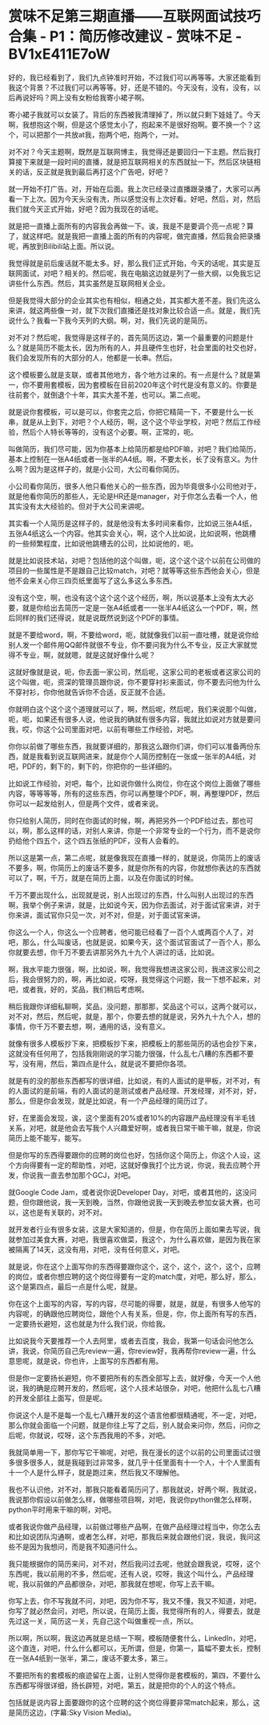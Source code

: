 # 赏味不足第三期直播——互联网面试技巧合集 - P1：简历修改建议 - 赏味不足 - BV1xE411E7oW

好的，我已经看到了，我们九点钟准时开始，不过我们可以再等等。大家还能看到我这个背景？不过我们可以再等等。好，还是不错的。今天没有，没有，没有，以后再说好吗？网上没有女粉给我寄小裙子啊。

寄小裙子我就可以女装了。背后的东西被我清理掉了，所以就只剩下娃娃了。今天啊，我想抱这个啊，但是这个感觉太小了，抱起来不是很好抱啊。要不换一个？这个，可以把那个一共放at我，抱两个吧，抱两个，一对。

对不对？今天主题啊，既然是互联网博主，我觉得还是要回归一下主题。然后我打算接下来就是一段时间的直播，就是把互联网相关的东西就扯一下。然后区块链相关的话，反正就是我到最后再打这个广告吧，好吧？

就一开始不打广告。对，开始在后面。我上次已经录过直播跟录播了，大家可以再看一下上次。因为今天头没有洗，所以感觉没有上次好看。好吧，然后，对，然后我们就今天正式开始，好吧？因为我现在的话呢。

就是把一直播上面所有的内容我会再做一下。诶，我是不是要调个亮一点呢？算了，就这样吧。就是我把一直播上面的所有的内容呢，做完直播，然后我会把录播呢，再放到Bilibili站上面。所以说。

我觉得就是前后废话就不能太多。好，那么我们正式开始，今天的话呢，其实是互联网面试，对吧？相关的。然后呢，我在电脑这边就是列了一些大纲，以免我忘记讲些什么东西。然后，其实虽然是互联网相关企业。

但是我觉得大部分的企业其实也有相似，相通之处，其实都大差不差。我们先这么来讲，就这两些像一对，就下次我们直播还是找对象比较合适一点。就是，我们先说什么？我看一下我今天列的大纲。啊，对，我们先说的是简历。

对不对？然后呢，我觉得是这样子的，首先简历这边，第一个最重要的问题是什么？就是简历不能太长，因为所有的人，并且硬件生也好，社会里面的社交也好，我们会发现所有的大部分的人，他都是一长串。然后。

这个模板要么就是支联，或者其他地方，各个地方过来的。有一点是什么？就是第一，你不要用套模板，因为套模板在目前2020年这个时代是没有意义的。你要是往前套个，就倒退个十年，其实大差不差，也可以。第二点呢。

就是说你套模板，可以是可以，你套完之后，你把它精简一下，不要是什么一长串，就是从上到下，对吧？个人经历，啊，这个这个毕业学校，对吧？然后工作经验，然后个人特长等等的，没有这个必要。啊，正常的，呃。

叫做简历，我们尽可能，因为你基本上给简历都是给PDF嘛，对吧？我们给简历，基本上控制在一张A4纸或者一张半的A4纸。啊，不要太长，长了没有意义。为什么啊？因为是这样子的，就是小公司，大公司看你简历。

小公司看你简历，很多人他只看他关心的一些东西，因为毕竟很多小公司他对于，就是他看你简历的那些人，无论是HR还是manager，对于你怎么去看一个人，他其实没有太大经验的。但对于大公司来讲呢。

其实看一个人简历是这样子的，就是他没有太多时间来看你，比如说三张A4纸，五张A4纸这么一个内容。他其实会关心，啊，这个人比如说，比如说啊，他跳槽的一些频繁程度，比如说他跳槽去的公司，比如说他的，呃。

就是比如说技术站，对吧？包括他的这个叫做，呃，这个这个这个以前在公司做的项目的一些属性是不是跟自己比较match，对吧？就等等这些东西他会关心，但是他不会来关心你三四页纸里面写了这么多这么多东西。

没有这个空，啊，也没有这个这个这个这个经历，啊，所以说基本上没有太大必要，就是你给出去简历一定是一张A4纸或者一一张半A4纸这么一个PDF，啊，然后同样的我们还得说，就是说既然说到这个PDF的事情。

就是不要给word，啊，不要给word，呃，就就像我们以前一直吐槽，就是说你给别人发一个邮件用QQ邮件就很不专业，你不要问我为什么不专业，反正大家就觉得不专业，啊，就就嗯，就是这就好像什么呢？

这就好像就是说，呃，你去面一家公司，然后呢，这家公司的老板或者这家公司的这个叫做，呃，资深的管理员跟你说，你不要穿衬衫来面试，你不要去问他为什么不穿衬衫，你你他就告诉你不合适，反正就不合适。

你就明白这个这个这个道理就可以了，啊，然后呢，然后呢，我们来说那个叫做，呃，呃，如果还有很多人说，他说我的确就有很多内容，我就比如说对方就是要问我，哎，你这个公司里面对吧，以前有哪些工作经验，对吧。

你你以前做了哪些东西，我就要详细的，那我这么跟你们讲，你们可以准备两份东西，就是我看到说互联网进来，就是你个人简历控制在一张或一张半的A4纸，对吧，PDF的，剩下的，剩下的，你把你的一些详细的。

比如说工作经验，对吧，每个，比如说你做什么岗位，你在这个岗位上面做了哪些内容，等等等等，所有的这些东西，你可以再整理个PDF，啊，再整理PDF，然后你可以一起发给别人，但是两个文件，或者来说。

你只给别人简历，同时在你面试的时候，啊，再把另外一个PDF给过去，那也可以，啊，那么这样的话，对别人来讲，你是一个非常专业的一个行为，而不是说你扔给他个四五个，这个四五张纸的PDF，没有人会看的。

所以这是第一点，第二点呢，就是像我现在直播一样的，就是说，你简历上的废话不要多，啊，你简历上的废话不要多，就是你所有的内容，你就想你表达的东西就可以了，啊，千万，就是在简历上面，以及在你面试的时候。

千万不要出现什么，出现就是说，别人出现过的东西，什么叫别人出现过的东西啊，我举个例子来讲，就是，比如说今天，因为你去面试，对于面试官来讲，对于你来讲，面试官你只见一次，对不对，但是，对于面试官来讲。

你这么一个人，你这么一个应聘者，他可能已经看了一百个人或两百个人了，对吧，那么，什么叫废话，也就是说，如果今天，这个面试官面试了一百个人，那么你就要去想，你千万不要去讲那另外九十九个人讲过的话，比如说。

啊，我水平能力很强，啊，比如说，啊，我觉得我想进这家公司，我进这家公司之后，我会很努力的，啊，再比如说，哎呀，我觉得这个问题，我一下想不起来，对吧，或者我，好的，奖品，我们稍后考虑啊。

稍后我跟你详细私聊啊，奖品，没问题，那那那，奖品这个可以，这两个就可以，对不对，然后，然后呢，就是，那个，你要去想的就是说，另外九十九个人，想的事情，你千万不要去想，啊，通用的话，没有意义。

就像有很多人模板抄下来，把模板抄下来，把模板上的那些简历的话也会抄下来，这就没有任何用了，包括我刚刚说的学习能力很强，什么乱七八糟的东西都不要写，没有用，然后，第四点是什么，就是说不要把你各项。

就是有的没的那些东西都写的很详细，比如说，有的人面试的是甲板，对不对，有的人面试的是前端，有的人面试的是测试或者产品经理、开发经理，对不对，好，那么，但是你会发现，就是比如说，有一个产品经理的简历过了。

好，在里面会发现，诶，这个里面有20%或者10%的内容跟产品经理没有半毛钱关系，对吧，就是他会去写我个人兴趣爱好啊，或者我日常干嘛干嘛，就是，你说简历上能不能写，能写。

但是你写的东西得要跟你的应聘的岗位也好，包括你这个简历上，你这个人设，这个方向得要有一定的帮助性，对吧，这就好像我打个比方说，你说，我去应聘个开发，你说我一直去参加那个GCJ，对吧。

就Google Code Jam，或者说你说Developer Day，对吧，或者其他的，这没问题，但你跟他说，我一天到晚，当然，你跟他说我一天到晚去参加女装大赛，也可以，这也是有关联的，对不对。

就开发者行业有很多女装，这是大家知道的，但是，你在简历上面如果去写说，我就参加过美食大赛，对吧，我很喜欢做菜，我这个，为什么喜欢做，是因为我在家被隔离了14天，这没有用，对吧，没有任何意义，对吧。

就是说，你在这个上面写你的东西得要跟你这个，这个，这个，这个，这个，应聘的岗位，或者你想应聘的这个岗位得要有一定的match度，对吧，那么好，那么，这个是第四点，最后一点是什么呢，就是。

你在这个上面写的内容，写的内容，尽可能的得要，就是，就是，有很多人他写的内容呢，的确跟他应聘岗位，跟他个人有关系，但是，你，你上面所有写的东西，一定要扬长避短，这也就是为什么我们说，你给我。

比如说我今天要推荐一个人去阿里，或者去百度，我会，我第一句话会问他怎么讲，我说，你简历自己先review一遍，你review好，我再帮你review一遍，什么意思呢，就是说，你也许，上面写的东西都有用。

但是你一定要扬长避短，你不要把所有的东西全部写上去，就好像，今天一个人他说，我的确是应聘开发的，然后呢，这个人技术站很杂，对吧，他把什么乱七八糟的开发全部往上面写，但是呢。

你说这个人是不是每一个乱七八糟开发的这个语言他都很精通呢，不一定，对吧，那么你就会面临一个问题，就是你往上写了之后，别人就会来问你，然后，问你之后呢，你就说，哎呀，这个东西我用的不多，对吧。

我就简单用一下，那你写它干嘛呢，对吧，我在漫长的这个以前的公司里面试过很多很多很多人，就是我碰到过非常多，就几乎十任里面有十一个人，十个人里面有十一个人是什么样子，就是跑过来，然后我又不理解他。

我也不认识他，对不对，那我只能看着简历问了，那我就说，好两个啊，我就说，我说那你假设以前做怎么样，做哪些项目啊，对吧，我说你python做怎么样啊，python平时用来干嘛的啊，对吧。

或者我说你做产品经理，以前做过哪些产品啊，在做产品经理过程当中，你怎么去和比如说团队沟通啊，或者怎么样，对吧，那我后来就会跟他们说，我说，我问这些不是因为我想问，而是我不知道问什么。

我只能根据你的简历来问，对不对，然后我问过去呢，他就会跟我说，哎呀，这个东西呢，我以前用的不多，然后呢，还有人说，哎呀，我这个叫什么，产品经理呢，我以前做的产品都很杂，对吧，那我就在想呢，你写上去干嘛。

你写上去，你不写我就不问，对吧，因为你不写，我又不懂，我又不知道，对吧，你写了就必然会问，对吧，所以说，在简历上面，我觉得所有的人，得要去，就是先过这一关，简历这一关，先自己这个叫做重视一点，所以。

所以啊，所以啊，我这边再就是总结一下啊，模板随便套什么，LinkedIn，对吧，这个直连，对吧，什么什么都可以，无所谓，但是，你第一，篇幅不要太长，控制在一张A4纸到一张半，第二，废话不要太多，第三。

不要把所有的套模板的痕迹留在上面，让别人觉得你是套模板的，第四，不要什么东西都写得很详细，扬长辟短，对吧，第五，就是把你的个人的这个特点。

包括就是说内容上面要跟你的这个应聘的这个岗位得要非常match起来，那么，这是简历这边，(字幕:Sky Vision Media)。

